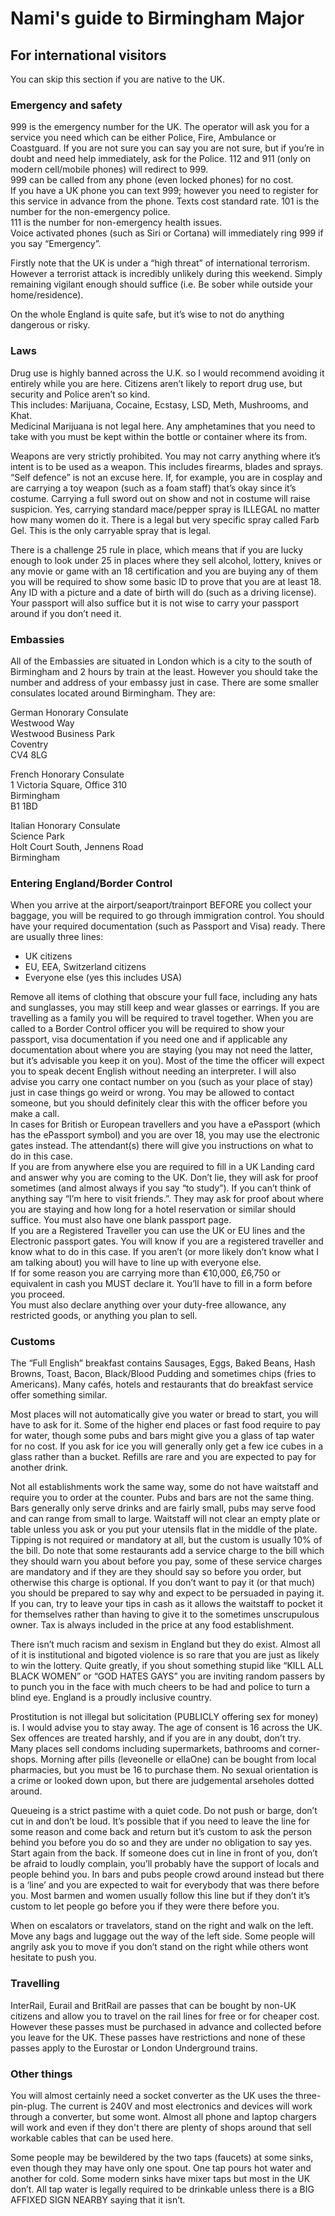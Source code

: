 # Nami's guide to Birmingham Major

## For international visitors

You can skip this section if you are native to the UK.

### Emergency and safety

999 is the emergency number for the UK. The operator will ask you for a service you need which can be either Police, Fire, Ambulance or Coastguard. If you are not sure you can say you are not sure, but if you’re in doubt and need help immediately, ask for the Police.
112 and 911 (only on modern cell/mobile phones) will redirect to 999.  
999 can be called from any phone (even locked phones) for no cost.  
If you have a UK phone you can text 999; however you need to register for this service in advance from the phone. Texts cost standard rate.
101 is the number for the non-emergency police.  
111 is the number for non-emergency health issues.  
Voice activated phones (such as Siri or Cortana) will immediately ring 999 if you say “Emergency”.

Firstly note that the UK is under a “high threat” of international terrorism. However a terrorist attack is incredibly unlikely during this weekend. Simply remaining vigilant enough should suffice (i.e. Be sober while outside your home/residence).

On the whole England is quite safe, but it’s wise to not do anything dangerous or risky.

### Laws

Drug use is highly banned across the U.K. so I would recommend avoiding it entirely while you are here. Citizens aren’t likely to report drug use, but security and Police aren’t so kind.  
This includes: Marijuana, Cocaine, Ecstasy, LSD, Meth, Mushrooms, and Khat.  
Medicinal Marijuana is not legal here. Any amphetamines that you need to take with you must be kept within the bottle or container where its from.

Weapons are very strictly prohibited. You may not carry anything where it’s intent is to be used as a weapon. This includes firearms, blades and sprays. “Self defence” is not an excuse here. If, for example, you are in cosplay and are carrying a toy weapon (such as a foam staff) that’s okay since it’s costume. Carrying a full sword out on show and not in costume will raise suspicion. Yes, carrying standard mace/pepper spray is ILLEGAL no matter how many women do it. There is a legal but very specific spray called Farb Gel. This is the only carryable spray that is legal.   

There is a challenge 25 rule in place, which means that if you are lucky enough to look under 25 in places where they sell alcohol, lottery, knives or any movie or game with an 18 certification and you are buying any of them you will be required to show some basic ID to prove that you are at least 18. Any ID with a picture and a date of birth will do (such as a driving license). Your passport will also suffice but it is not wise to carry your passport around if you don’t need it.  

### Embassies

All of the Embassies are situated in London which is a city to the south of Birmingham and 2 hours by train at the least. However you should take the number and address of your embassy just in case. There are some smaller consulates located around Birmingham. They are:  

German Honorary Consulate  
Westwood Way  
Westwood Business Park  
Coventry  
CV4 8LG  

French Honorary Consulate  
1 Victoria Square, Office 310  
Birmingham  
B1 1BD  

Italian Honorary Consulate  
Science Park  
Holt Court South, Jennens Road  
Birmingham  

### Entering England/Border Control

When you arrive at the airport/seaport/trainport BEFORE you collect your baggage, you will be required to go through immigration control. You should have your required documentation (such as Passport and Visa) ready.
There are usually three lines:
* UK citizens
* EU, EEA, Switzerland citizens
* Everyone else (yes this includes USA)

Remove all items of clothing that obscure your full face, including any hats and sunglasses, you may still keep and wear glasses or earrings. If you are travelling as a family you will be required to travel together. When you are called to a Border Control officer you will be required to show your passport, visa documentation if you need one and if applicable any documentation about where you are staying (you may not need the latter, but it’s advisable you keep it on you). Most of the time the officer will expect you to speak decent English without needing an interpreter. I will also advise you carry one contact number on you (such as your place of stay) just in case things go weird or wrong. You may be allowed to contact someone, but you should definitely clear this with the officer before you make a call.  
In cases for British or European travellers and you have a ePassport (which has the ePassport symbol) and you are over 18, you may use the electronic gates instead. The attendant(s) there will give you instructions on what to do in this case.  
If you are from anywhere else you are required to fill in a UK Landing card and answer why you are coming to the UK. Don’t lie, they will ask for proof sometimes (and almost always if you say “to study”). If you can’t think of anything say “I’m here to visit friends.”. They may ask for proof about where you are staying and how long for a hotel reservation or similar should suffice. You must also have one blank passport page.  
If you are a Registered Traveller you can use the UK or EU lines and the Electronic passport gates. You will know if you are a registered traveller and know what to do in this case. If you aren’t (or more likely don’t know what I am talking about) you will have to line up with everyone else.  
If for some reason you are carrying more than €10,000, £6,750 or equivalent in cash you MUST declare it. You’ll have to fill in a form before you proceed.  
You must also declare anything over your duty-free allowance, any restricted goods, or anything you plan to sell. 

### Customs

The “Full English” breakfast contains Sausages, Eggs, Baked Beans, Hash Browns, Toast, Bacon, Black/Blood Pudding and sometimes chips (fries to Americans). Many cafés, hotels and restaurants that do breakfast service offer something similar. 

Most places will not automatically give you water or bread to start, you will have to ask for it. Some of the higher end places or fast food require to pay for water, though some pubs and bars might give you a glass of tap water for no cost. If you ask for ice you will generally only get a few ice cubes in a glass rather than a bucket. Refills are rare and you are expected to pay for another drink.

Not all establishments work the same way, some do not have waitstaff and require you to order at the counter. Pubs and bars are not the same thing. Bars generally only serve drinks and are fairly small, pubs may serve food and can range from small to large. Waitstaff will not clear an empty plate or table unless you ask or you put your utensils flat in the middle of the plate. Tipping is not required or mandatory at all, but the custom is usually 10% of the bill. Do note that some restaurants add a service charge to the bill which they should warn you about before you pay, some of these service charges are mandatory and if they are they should say so before you order, but otherwise this charge is optional. If you don’t want to pay it (or that much) you should be prepared to say why and expect to be persuaded in paying it. If you can, try to leave your tips in cash as it allows the waitstaff to pocket it for themselves rather than having to give it to the sometimes unscrupulous owner. Tax is always included in the price at any food establishment.

There isn’t much racism and sexism in England but they do exist. Almost all of it is institutional and bigoted violence is so rare that you are just as likely to win the lottery. Quite greatly, if you shout something stupid like “KILL ALL BLACK WOMEN” or “GOD HATES GAYS” you are inviting random passers by to punch you in the face with much cheers to be had and police to turn a blind eye. England is a proudly inclusive country.

Prostitution is not illegal but solicitation (PUBLICLY offering sex for money) is. I would advise you to stay away. The age of consent is 16 across the UK. Sex offences are treated harshly, and if you are in any doubt, don’t try. Many places sell condoms including supermarkets, bathrooms and corner-shops. Morning after pills (leveonelle or ellaOne) can be bought from local pharmacies, but you must be 16 to purchase them. No sexual orientation is a crime or looked down upon, but there are judgemental arseholes dotted around.

Queueing is a strict pastime with a quiet code. Do not push or barge, don’t cut in and don’t be loud. It’s possible that if you need to leave the line for some reason  and come back and return but it’s custom to ask the person behind you before you do so and they are under no obligation to say yes. Start again from the back. If someone does cut in line in front of you, don’t be afraid to loudly complain, you’ll probably have the support of locals and people behind you. In bars and pubs people crowd around instead but there is a ‘line’ and you are expected to wait for everybody that was there before you. Most barmen and women usually follow this line but if they don’t it’s custom to let people go before you if they were there before you.

When on escalators or travelators, stand on the right and walk on the left. Move any bags and luggage out the way of the left side. Some people will angrily ask you to move if you don’t stand on the right while others wont hesitate to push you.

### Travelling

InterRail, Eurail and BritRail are passes that can be bought by non-UK citizens and allow you to travel on the rail lines for free or for cheaper cost. However these passes must be purchased in advance and collected before you leave for the UK. These passes have restrictions and none of these passes apply to the Eurostar or London Underground trains.

### Other things

You will almost certainly need a socket converter as the UK uses the three-pin-plug. The current is 240V and most electronics and devices will work through a converter, but some wont. Almost all phone and laptop chargers will work and even if they don't there are plenty of shops around that sell workable cables that can be used here.

Some people may be bewildered by the two taps (faucets) at some sinks, even though they may have only one spout. One tap pours hot water and another for cold. Some modern sinks have mixer taps but most in the UK don’t. All tap water is legally required to be drinkable unless there is a BIG AFFIXED SIGN NEARBY saying that it isn’t.
